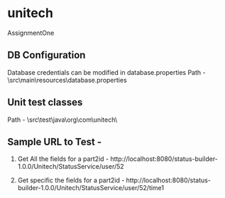# unitech
AssignmentOne

DB Configuration
------------------
 Database credentials can be modified in database.properties 
 Path - \src\main\resources\database.properties
 
Unit test classes
--------------------
 Path - \src\test\java\org\com\unitech\
 
Sample URL to Test - 
----------------------
  
  1. Get All the fields for a part2id - http://localhost:8080/status-builder-1.0.0/Unitech/StatusService/user/52
  
  2. Get specific the fields for a part2id - http://localhost:8080/status-builder-1.0.0/Unitech/StatusService/user/52/time1
  
 
